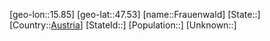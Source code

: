 ﻿---
location: [47.53,15.85]
type: City
tags:
- geo/City


SpocWebEntityId: 30240
isDeleted: false
confidential: public

---
[geo-lon::15.85]
[geo-lat::47.53]
[name::Frauenwald]
[State::]
[Country::[Austria](geo/Continent/Europe/Austria.md)]
[StateId::]
[Population::]
[Unknown::]

